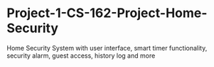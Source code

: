 # Project-1-CS-162-Project-Home-Security
Home Security System with user interface, smart timer functionality, security alarm, guest access, history log and more
